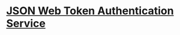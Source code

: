 # [JSON Web Token Authentication Service](https://github.com/qkudev/jwt-authentication-service)




